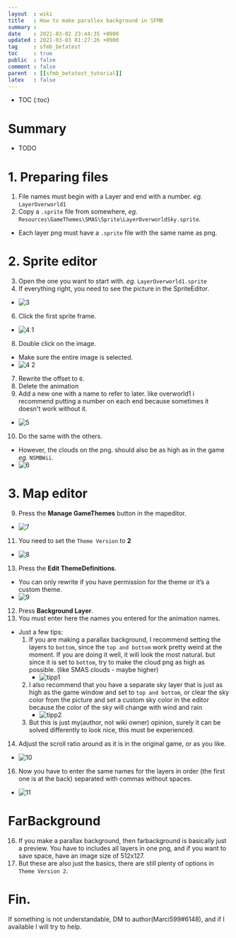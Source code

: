 ```yaml
---
layout  : wiki
title   : How to make parallex background in SFMB
summary : 
date    : 2021-03-02 23:44:35 +0900
updated : 2021-03-03 01:27:26 +0900
tag     : sfmb_betatest
toc     : true
public  : false
comment : false
parent  : [[sfmb_betatest_tutorial]]
latex   : false
---
```

* TOC
{:toc}

# Summary
- TODO

# 1. Preparing files
1. File names must begin with a Layer and end with a number. *eg.* `LayerOverworld1`
2. Copy a `.sprite` file from somewhere, *eg.* `Resources\GameThemes\SMAS\Sprite\LayerOverworldSky.sprite`.
- Each layer png must have a `.sprite` file with the same name as png.

# 2. Sprite editor
3. Open the one you want to start with. *eg.* `LayerOverworld1.sprite`
5. If everything right, you need to see the picture in the SpriteEditor. 
- ![3](https://user-images.githubusercontent.com/963958/109678525-0e5e5d00-7bbe-11eb-9aa6-08c3ec84c983.png)
6. Click the first sprite frame.
- ![4 1](https://user-images.githubusercontent.com/963958/109678524-0e5e5d00-7bbe-11eb-90b8-45606f601478.png)
8. Double click on the image.
- Make sure the entire image is selected.
- ![4 2](https://user-images.githubusercontent.com/963958/109678507-0b636c80-7bbe-11eb-9ee9-6157f94d8f75.png)
7. Rewrite the offset to `0`.
8. Delete the animation
9. Add a new one with a name to refer to later. like overworld1 i recommend putting a number on each end because sometimes it doesn't work without it.
- ![5](https://user-images.githubusercontent.com/963958/109678521-0dc5c680-7bbe-11eb-89e5-641f80611c49.png)
10. Do the same with the others. 
- However, the clouds on the png. should also be as high as in the game *eg.* `NSMBWii`.
- ![6](https://user-images.githubusercontent.com/963958/109678519-0dc5c680-7bbe-11eb-84d0-381bb8c356a2.png)

# 3. Map editor
9. Press the **Manage GameThemes** button in the mapeditor.
- ![7](https://user-images.githubusercontent.com/963958/109678518-0d2d3000-7bbe-11eb-8af8-74484d40bd37.png)
11. You need to set the `Theme Version` to **2**
- ![8](https://user-images.githubusercontent.com/963958/109678517-0c949980-7bbe-11eb-8269-8ab5fd57b2f6.png)
13. Press the **Edit ThemeDefinitions**.
- You can only rewrite if you have permission for the theme or it’s a custom theme.
- ![9](https://user-images.githubusercontent.com/963958/109678506-0acad600-7bbe-11eb-9336-ffb279060458.png)
12. Press **Background Layer**. 
13. You must enter here the names you entered for the animation names.
- Just a few tips:
	1. If you are making a parallax background, I recommend setting the layers to `bottom`, since the `top and bottom` work pretty weird at the moment. If you are doing it well, it will look the most natural. but since it is set to `bottom`, try to make the cloud png as high as possible. (like SMAS clouds - maybe higher)
		- ![tipp1](https://user-images.githubusercontent.com/963958/109678513-0c949980-7bbe-11eb-996d-b70dc6786e50.png)
	3. I also recommend that you have a separate sky layer that is just as high as the game window and set to `top and bottom`, or clear the sky color from the picture and set a custom sky color in the editor because the color of the sky will change with wind and rain
		- ![tipp2](https://user-images.githubusercontent.com/963958/109678503-0a323f80-7bbe-11eb-874a-4fb85e6f0e29.png)
	5. But this is just my(author, not wiki owner) opinion, surely it can be solved differently to look nice, this must be experienced.
14. Adjust the scroll ratio around as it is in the original game, or as you like.
- ![10](https://user-images.githubusercontent.com/963958/109678512-0bfc0300-7bbe-11eb-8a9d-03736c36f45d.png)
16. Now you have to enter the same names for the layers in order (the first one is at the back) separated with commas without spaces.
- ![11](https://user-images.githubusercontent.com/963958/109678510-0bfc0300-7bbe-11eb-950b-fca590cb76a7.png)

# FarBackground
16. If you make a parallax background, then farbackground is basically just a preview. You have to includes all layers in one png, and if you want to save space, have an image size of 512x127.
13. But these are also just the basics, there are still plenty of options in `Theme Version 2`.

# Fin.
If something is not understandable, DM to author(Marci599#6148), and if I available I will try to help.

